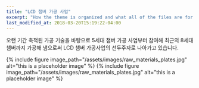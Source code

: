 ```yaml
---
title: "LCD 챔버 가공 사업"
excerpt: "How the theme is organized and what all of the files are for."
last_modified_at: 2018-03-20T15:19:22-04:00
---
```


오랜 기간 축적된 가공 기술을 바탕으로 5세대 챔버 가공 사업부터 참여해 최근의 8세대 챔버까지 가공해 냄으로써 LCD 챔버 가공사업의 선두주자로 나아가고 있습니다.

{% include figure image_path="/assets/images/raw_materials_plates.jpg" alt="this is a placeholder image" %}
{% include figure image_path="/assets/images/raw_materials_plates.jpg" alt="this is a placeholder image" %}
